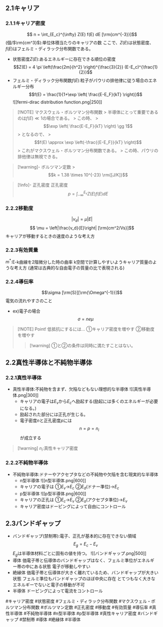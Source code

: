 ## $2.1$キャリア

### $2.1.1$キャリア密度
$$ n = \int_{E_c}^{\infty} Z(E) f(E) dE [\rm{cm^{-3}}]$$
(個/$\rm{cm^3}$):単位体積当たりのキャリアの数
ここで、$Z(E)$は状態密度、$f(E)$はフェルミ・ディラック分布関数である。
- 状態密度$Z(E)$:あるエネルギーに存在できる順位の密度
    $$Z(E) = 4 \pi \left(\frac{2m}{h^2} \right)^{\frac{3}{2}} (E-E_c)^{\frac{1}{2}}$$
- フェルミ・ディラック分布関数$f(E)$:粒子がパウリの排他律に従う場合のエネルギー分布
    $$f(E) = \frac{1}{1+\exp \left( \frac{E-E_F}{kT} \right)}$$
    ![[fermi-dirac distribution function.png|250]]
> [!NOTE] マクスウェル・ボルツマン分布関数
    > 半導体にとって重要であるのは$f(E) \ll 1$の場合である。
    > この時、
    > $$\exp \left( \frac{E-E_F}{kT} \right) \gg 1$$
    > となるので、
    > $$f(E) \approx \exp \left(-\frac{{E-E_F}}{kT} \right)$$
    > これがマクスウェル・ボルツマン分布関数である。
    > この時、パウリの排他律は無視できる。

> [!warning]- ボルツマン定数
    > $$k = 1.38 \times 10^{-23} \rm{[J/K]}$$

> [!info]- 正孔密度
> 正孔密度
> $$ p = \int_{-\infty}^{E_v} Z(E) f(E) dE $$


### $2.2.2$移動度
$$ |v_d| = \mu |E| $$
$$ \mu = \left|\frac{v_d}{E}\right| [\rm{cm^2/Vs}]$$
キャリアが移動するときの速度のような考え方


### $2.2.3$有効質量
$m^*$:E-k曲線を$2$階微分した時の曲率
k空間で計算しやすいようキャリア質量のような考え方
(通常は古典的な自由電子の質量の比で表現される)


### $2.2.4$導伝率
$$\sigma [\rm{S}][\rm{\Omega^{-1}}]$$
電気の流れやすさのこと
- ex)電子の場合
    $$\sigma = n e \mu$$

> [!NOTE] Point!
> 低抵抗にするには...
> ①キャリア密度を増やす
> ②移動度を増やす
> >[!warning] ①と②の条件は同時に満たすことはない。


## $2.2$真性半導体と不純物半導体

### $2.2.1$真性半導体
- 真性半導体:不純物を含まず、欠陥などもない理想的な半導体
    ![[真性半導体.png|300]]
    - キャリアの電子は$E_v$から$E_c$へ励起する(励起には多くのエネルギーが必要になる。)
    - 励起された部分には正孔が生じる。
    - 電子密度$n$と正孔密度$p$には
        $$n = p = n_i$$
        が成立する
>[!warning] $n_i$:真性キャリア密度


### $2.2.2$不純物半導体
- 不純物半導体:ドナーやアクセプタなどの不純物や欠陥を含む現実的な半導体
    - n型半導体
        ![[n型半導体.png|600]]
    - キャリアの電子は
            ①$E_v$→$E_c$
            ②$E_d$(ドナー準位)→$E_c$
    - p型半導体
        ![[p型半導体.png|600]]
    - キャリアの正孔は
            ①$E_c$→$E_v$
            ②$E_a$(アクセプタ準位)→$E_v$
    - キャリア密度はドーピングによって自由にコントロール


## $2.3$バンドギャップ
- バンドギャップ(禁制帯):電子、正孔が基本的に存在できない領域
$$E_g = E_c - E_v$$
$E_g$は半導体材料ごとに固有の値を持つ。
![[バンドギャップ.png|500]]
- 導体
    価電子帯と伝導体のバンドギャップはなく、フェルミ準位がエネルギー帯の中にある状態
    電子が移動しやすい
- 絶縁体
    価電子帯と伝導体が大きく離れているため、バンドギャップが大きい状態
    フェルミ準位もバンドギャップのほぼ中央に存在
    とてつもなく大きなエネルギーでないと電子の移動が不可
- 半導体
    ドーピングによって電流をコントロール


#キャリア密度 #状態密度 #フェルミ・ディラック分布関数 #マクスウェル・ボルツマン分布関数 #ボルツマン定数 #正孔密度 #移動度 #有効質量 #導伝率 #真性半導体 #不純物半導体 #n型半導体 #p型半導体 #真性キャリア密度 #バンドギャップ #禁制帯 #導体 #絶縁体 #半導体